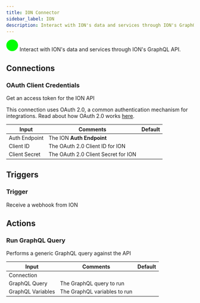 ```yaml
---
title: ION Connector
sidebar_label: ION
description: Interact with ION's data and services through ION's GraphQL API.
---
```


![ION](./assets/first-resonance.png#connector-icon)
Interact with ION&#x27;s data and services through ION&#x27;s GraphQL API.

## Connections

### OAuth Client Credentials

Get an access token for the ION API

This connection uses OAuth 2.0, a common authentication mechanism for integrations.
Read about how OAuth 2.0 works [here](../oauth2.md).

| Input         | Comments                            | Default |
| ------------- | ----------------------------------- | ------- |
| Auth Endpoint | The ION **Auth Endpoint**           |         |
| Client ID     | The OAuth 2.0 Client ID for ION     |         |
| Client Secret | The OAuth 2.0 Client Secret for ION |         |

## Triggers

### Trigger

Receive a webhook from ION

## Actions

### Run GraphQL Query

Performs a generic GraphQL query against the API

| Input             | Comments                     | Default |
| ----------------- | ---------------------------- | ------- |
| Connection        |                              |         |
| GraphQL Query     | The GraphQL query to run     |         |
| GraphQL Variables | The GraphQL variables to run |         |

